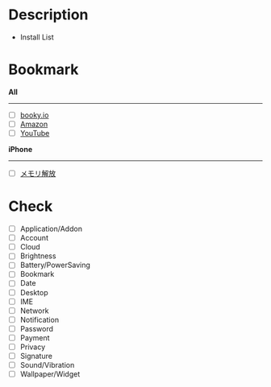 # Description
- Install List

# Bookmark
**All**
- - -
- [ ] [booky.io](https://booky.io)
- [ ] [Amazon](https://www.amazon.co.jp)
- [ ] [YouTube](https://m.youtube.com)

**iPhone**
- - -
- [ ] [メモリ解放](sysight://allkill)

# Check
- [ ] Application/Addon
- [ ] Account
- [ ] Cloud
- [ ] Brightness
- [ ] Battery/PowerSaving
- [ ] Bookmark
- [ ] Date
- [ ] Desktop
- [ ] IME
- [ ] Network
- [ ] Notification
- [ ] Password
- [ ] Payment
- [ ] Privacy
- [ ] Signature
- [ ] Sound/Vibration
- [ ] Wallpaper/Widget
